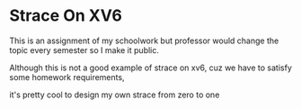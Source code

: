 # Strace On XV6

This is an assignment of my schoolwork but professor would change the topic every semester so I make it public.

Although this is not a good example of strace on xv6, cuz we have to satisfy some homework requirements,

it's pretty cool to design my own strace from zero to one


